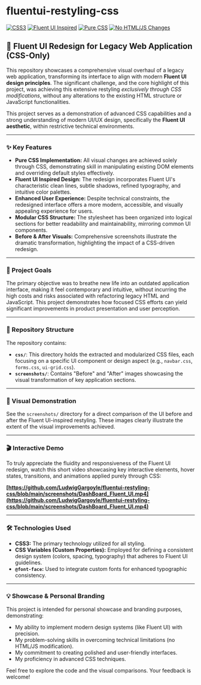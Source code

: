 # fluentui-restyling-css
[![CSS3](https://img.shields.io/badge/Language-CSS3-blue)](https://developer.mozilla.org/en-US/docs/Web/CSS)
[![Fluent UI Inspired](https://img.shields.io/badge/Design-Fluent%20UI%20Inspired-0078D4)](https://fluent2.microsoft.design/)
[![Pure CSS](https://img.shields.io/badge/Implementation-Pure%20CSS-green)](https://en.wikipedia.org/wiki/Cascading_Style_Sheets)
[![No HTML/JS Changes](https://img.shields.io/badge/Constraints-No%20HTML%2FJS%20Changes-red)](https://en.wikipedia.org/wiki/Legacy_system)

## 🚀 Fluent UI Redesign for Legacy Web Application (CSS-Only)

This repository showcases a comprehensive visual overhaul of a legacy web application, transforming its interface to align with modern **Fluent UI design principles**. The significant challenge, and the core highlight of this project, was achieving this extensive restyling *exclusively through CSS modifications*, without any alterations to the existing HTML structure or JavaScript functionalities.

This project serves as a demonstration of advanced CSS capabilities and a strong understanding of modern UI/UX design, specifically the **Fluent UI aesthetic**, within restrictive technical environments.

---

### ✨ Key Features

* **Pure CSS Implementation:** All visual changes are achieved solely through CSS, demonstrating skill in manipulating existing DOM elements and overriding default styles effectively.
* **Fluent UI Inspired Design:** The redesign incorporates Fluent UI's characteristic clean lines, subtle shadows, refined typography, and intuitive color palettes.
* **Enhanced User Experience:** Despite technical constraints, the redesigned interface offers a more modern, accessible, and visually appealing experience for users.
* **Modular CSS Structure:** The stylesheet has been organized into logical sections for better readability and maintainability, mirroring common UI components.
* **Before & After Visuals:** Comprehensive screenshots illustrate the dramatic transformation, highlighting the impact of a CSS-driven redesign.

---

### 🎯 Project Goals

The primary objective was to breathe new life into an outdated application interface, making it feel contemporary and intuitive, without incurring the high costs and risks associated with refactoring legacy HTML and JavaScript. This project demonstrates how focused CSS efforts can yield significant improvements in product presentation and user perception.

---

### 📂 Repository Structure

The repository contains:

* **`css/`**: This directory holds the extracted and modularized CSS files, each focusing on a specific UI component or design aspect (e.g., `navbar.css`, `forms.css`, `ui-grid.css`).
* **`screenshots/`**: Contains "Before" and "After" images showcasing the visual transformation of key application sections.

---

### 📸 Visual Demonstration

See the `screenshots/` directory for a direct comparison of the UI before and after the Fluent UI-inspired restyling. These images clearly illustrate the extent of the visual improvements achieved.

---

### 🎬 Interactive Demo

To truly appreciate the fluidity and responsiveness of the Fluent UI redesign, watch this short video showcasing key interactive elements, hover states, transitions, and animations applied purely through CSS:

**[https://github.com/LudwigGargoyle/fluentui-restyling-css/blob/main/screenshots/DashBoard_Fluent_UI.mp4](https://github.com/LudwigGargoyle/fluentui-restyling-css/blob/main/screenshots/DashBoard_Fluent_UI.mp4)**

---

### 🛠️ Technologies Used

* **CSS3:** The primary technology utilized for all styling.
* **CSS Variables (Custom Properties):** Employed for defining a consistent design system (colors, spacing, typography) that adheres to Fluent UI guidelines.
* **`@font-face`:** Used to integrate custom fonts for enhanced typographic consistency.

---

### 💡 Showcase & Personal Branding

This project is intended for personal showcase and branding purposes, demonstrating:

* My ability to implement modern design systems (like Fluent UI) with precision.
* My problem-solving skills in overcoming technical limitations (no HTML/JS modification).
* My commitment to creating polished and user-friendly interfaces.
* My proficiency in advanced CSS techniques.

Feel free to explore the code and the visual comparisons. Your feedback is welcome!